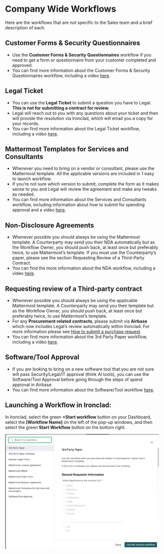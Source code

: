 # Company Wide Workflows

Here are the workflows that are not specific to the Sales team and a brief description of each.

## Customer Forms & Security Questionnaires

* Use the **Customer Forms & Security Questionnaires** workflow if you need to get a form or questionnaire from your customer completed and approved.
* You can find more information about the Customer Forms & Security Questionnaires workflow, including a video [here](https://drive.google.com/drive/folders/1FzoFn9QbSajJhkTotbwKAXpkuA14zKtp?usp=sharing).

## Legal Ticket

* You can use the **Legal Ticket** to submit a question you have to Legal. **This is not for submitting a contract for review.**
* Legal will reach out to you with any questions about your ticket and then will provide the resolution via Ironclad, which will email you a copy for your records.
* You can find more information about the Legal Ticket workflow, including a video [here](https://drive.google.com/drive/folders/1p3DbamDNhl6iNhZ7qM56PQSeZNXkPFgj?usp=sharing).

## Mattermost Templates for Services and Consultants

* Whenever you need to bring on a vendor or consultant, please use the Mattermost template. All the applicable versions are included in 1 easy to launch workflow.
* If you’re not sure which version to submit, complete the form as it makes sense to you and Legal will review the agreement and make any tweaks as needed.
* You can find more information about the Services and Consultants workflow, including information about how to submit for spending approval and a video [here](https://drive.google.com/drive/folders/1wVMrrqW-OoLDJmhMvoO793fXEKl_Xqkl?usp=drive_link).

## Non-Disclosure Agreements

* Whenever possible you should always be using the Mattermost template. A Counterparty may send you their NDA automatically but as the Workflow Owner, you should push back, at least once but preferably twice, to use Mattermost’s template.  If you must use the Counterparty’s paper, please see the section Requesting Review of a Third-Party Contract.
* You can find the more information about the NDA workflow, including a video [here](https://drive.google.com/drive/folders/1mFc7heoplPEGQ9CwMhoieT701xX0QCCP?usp=sharing).

## Requesting review of a Third-party contract

* Whenever possible you should always be using the applicable Mattermost template. A Counterparty may send you their template but as the Workflow Owner, you should push back, at least once but preferably twice, to use Mattermost’s template.
* For any **Procurement related contracts**, please submit via **Airbase** which now includes Legal’s review automatically within Ironclad. For more information please see [How to submit a purchase request](https://handbook.mattermost.com/operations/finance/airbase/how-to-submit-a-purchase-request).
* You can find more information about the 3rd Party Paper workflow, including a video [here](url).

## Software/Tool Approval

* If you are looking to bring on a new software tool that you are not sure will pass Security/Legal/IT approval (think AI tools), you can use the Software/Tool Approval before going through the steps of spend approval in Airbase.
* You can find more information about the Software/Tool workflow [here](https://drive.google.com/drive/folders/1su4jHp3K8nhP7KUBpMRFR8ENHn12siV-?usp=sharing).

## Launching a Workflow in Ironclad:

In Ironclad, select the green **+Start workflow** button on your Dashboard, select the **[Workflow Name]** on the left of the pop-up windows, and then select the green **Start Workflow** button on the bottom right.

![Example of an Ironclad contract workflow](/.gitbook/assets/launch-ironclad-workflow.png "Example of an Ironclad contract workflow")
